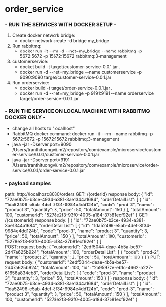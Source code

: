 # order_service #
### - RUN THE SERVICES WITH DOCKER SETUP - 
1. Create docker network bridge:
    - docker network create -d bridge my_bridge
2. Run rabbitmq:
    - docker run -it --rm -d --net=my_bridge --name rabbitmq -p 5672:5672 -p 15672:15672 rabbitmq:3-management
3. customerservice:
    - docket build -t target/customer-service-0.0.1.jar .
    - docker run -d --net=my_bridge --name customerservice -p 9090:9090 target/customer-service-0.0.1.jar
4. Run orderservice:
    - docker build -t target/order-service-0.0.1.jar .
    - docker run -d --net=my_bridge -p 9191:9191 --name orderservice target/order-service-0.0.1.jar
 
### - RUN THE SERVICE ON LOCAL MACHINE WITH RABBITMQ DOCKER ONLY -  
- change all hosts to "localhost"
- RabbitMQ docker command: docker run -it --rm --name rabbitmq -p 5672:5672 -p 15672:15672 rabbitmq:3-management
- java -jar -Dserver.port=9090 /Users/tranthituongvi/.m2/repository/com/example/microservice/customer-service/0.0.1/customer-service-0.0.1.jar
- java -jar -Dserver.port=9191 /Users/tranthituongvi/.m2/repository/com/example/microservice/order-service/0.0.1/order-service-0.0.1.jar

### - payload samples
path: http://localhost:8080/orders
    GET: /{orderId}
        response body:
            {
                "id": "72ae0b75-b3ce-4934-a381-3ae1344a1684",
                "orderDetailList": [
                    {
                        "id": "1da52496-e5ab-4def-8f34-9984e4dd124b",
                        "code": "prod-3",
                        "name": "product 3",
                        "quantity": 3,
                        "price": 50,
                        "totalAmount": 150
                    }
                ],
                "totalAmount": 100,
                "customerId": "5278e2f3-93f0-4005-a184-37b81ecf92ef"
            }
    GET: /{customerId}
            response body:
                [
                    {
                        "id": "72ae0b75-b3ce-4934-a381-3ae1344a1684",
                        "orderDetailList": [
                            {
                                "id": "1da52496-e5ab-4def-8f34-9984e4dd124b",
                                "code": "prod-3",
                                "name": "product 3",
                                "quantity": 3,
                                "price": 50,
                                "totalAmount": 150
                            }
                        ],
                        "totalAmount": 100,
                        "customerId": "5278e2f3-93f0-4005-a184-37b81ecf92ef"
                    }
                ]  
    POST: 
        request body: 
            {
                "customerId": "2edf5044-deae-4b5a-be57-2d47a625b924",
                "totalAmount": 100,
                "orderDetailList": [
                    {
                        "code": "prod-2",
                        "name": "product 2",
                        "quantity": 2,
                        "price": 50,
                        "totalAmount": 100
                    }
                ]
            }
    PUT: 
        request body:
            {
                "customerId": "2edf5044-deae-4b5a-be57-2d47a625b924",
                "totalAmount": 100,
                "id": "2a95972e-eb1c-4662-a227-61656a834cb8",
                "orderDetailList": [
                    {
                        "code": "prod-3",
                        "name": "product 3",
                        "quantity": 3,
                        "price": 50,
                        "totalAmount": 150
                    }
                ]
            }
        response body:
            {
                "id": "72ae0b75-b3ce-4934-a381-3ae1344a1684",
                "orderDetailList": [
                    {
                        "id": "1da52496-e5ab-4def-8f34-9984e4dd124b",
                        "code": "prod-3",
                        "name": "product 3",
                        "quantity": 3,
                        "price": 50,
                        "totalAmount": 150
                    }
                ],
                "totalAmount": 100,
                "customerId": "5278e2f3-93f0-4005-a184-37b81ecf92ef"
            }